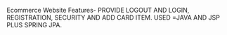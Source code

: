Ecommerce Website
Features-
PROVIDE LOGOUT AND LOGIN,
REGISTRATION,
SECURITY AND
ADD CARD ITEM. 
USED =JAVA AND JSP PLUS SPRING JPA.
